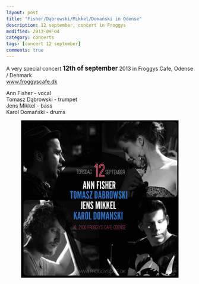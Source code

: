 ```yaml
---
layout: post
title: "Fisher/Dąbrowski/Mikkel/Domański in Odense"
description: 12 september, concert in Froggys
modified: 2013-09-04
category: concerts
tags: [concert 12 september]
comments: true
---
```

A very special concert <big>**12th of september**</big> 2013 in Froggys Cafe, Odense / Denmark<br>
<a href="http://froggyscafe.dk">www.froggyscafe.dk</a>


Ann Fisher - vocal<br>
Tomasz Dąbrowski - trumpet<br>
Jens Mikkel - bass<br>
Karol Domański - drums<br>

<figure>
<img src="/images/quartet in froggys.jpg">
</figure>
